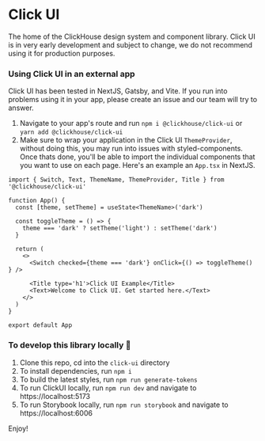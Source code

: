 # Click UI
The home of the ClickHouse design system and component library. Click UI is in very early development and subject to change, we do not recommend using it for production purposes.

### Using Click UI in an external app
Click UI has been tested in NextJS, Gatsby, and Vite. If you run into problems using it in your app, please create an issue and our team will try to answer.
1. Navigate to your app's route and run
   `npm i @clickhouse/click-ui`
   or
   `yarn add @clickhouse/click-ui`
2. Make sure to wrap your application in the Click UI `ThemeProvider`, without doing this, you may run into issues with styled-components. Once thats done, you'll be able to import the individual components that you want to use on each page. Here's an example an `App.tsx` in NextJS.

```
import { Switch, Text, ThemeName, ThemeProvider, Title } from '@clickhouse/click-ui'

function App() {
  const [theme, setTheme] = useState<ThemeName>('dark')

  const toggleTheme = () => {
    theme === 'dark' ? setTheme('light') : setTheme('dark')
  }

  return (
    <>
      <Switch checked={theme === 'dark'} onClick={() => toggleTheme() } />

      <Title type='h1'>Click UI Example</Title>
      <Text>Welcome to Click UI. Get started here.</Text>
    </>
  )
}

export default App
```
    


### To develop this library locally 🚀
1. Clone this repo, cd into the `click-ui` directory
2. To install dependencies, run `npm i` 
3. To build the latest styles, run `npm run generate-tokens`
4. To run ClickUI locally, run `npm run dev` and navigate to https://localhost:5173
5. To run Storybook locally, run `npm run storybook` and navigate to https://localhost:6006

Enjoy! 
